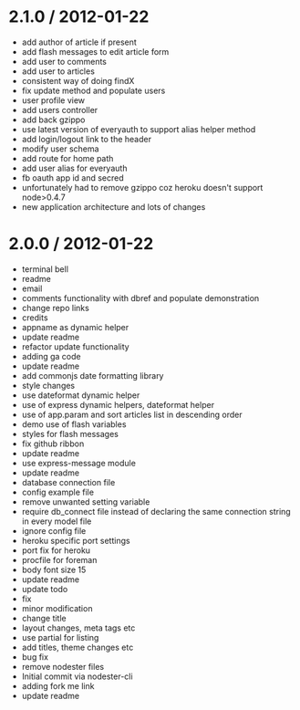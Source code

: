 
2.1.0 / 2012-01-22 
==================

  * add author of article if present
  * add flash messages to edit article form
  * add user to comments
  * add user to articles
  * consistent way of doing findX
  * fix update method and populate users
  * user profile view
  * add users controller
  * add back gzippo
  * use latest version of everyauth to support alias helper method
  * add login/logout link to the header
  * modify user schema
  * add route for home path
  * add user alias for everyauth
  * fb oauth app id and secred
  * unfortunately had to remove gzippo coz heroku doesn't support node>0.4.7
  * new application architecture and lots of changes


2.0.0 / 2012-01-22 
==================

  * terminal bell
  * readme
  * email
  * comments functionality with dbref and populate demonstration
  * change repo links
  * credits
  * appname as dynamic helper
  * update readme
  * refactor update functionality
  * adding ga code
  * update readme
  * add commonjs date formatting library
  * style changes
  * use dateformat dynamic helper
  * use of express dynamic helpers, dateformat helper
  * use of app.param and sort articles list in descending order
  * demo use of flash variables
  * styles for flash messages
  * fix github ribbon
  * update readme
  * use express-message module
  * update readme
  * database connection file
  * config example file
  * remove unwanted setting variable
  * require db_connect file instead of declaring the same connection string in every model file
  * ignore config file
  * heroku specific port settings
  * port fix for heroku
  * procfile for foreman
  * body font size 15
  * update readme
  * update todo
  * fix
  * minor modification
  * change title
  * layout changes, meta tags etc
  * use partial for listing
  * add titles, theme changes etc
  * bug fix
  * remove nodester files
  * Initial commit via nodester-cli
  * adding fork me link
  * update readme
